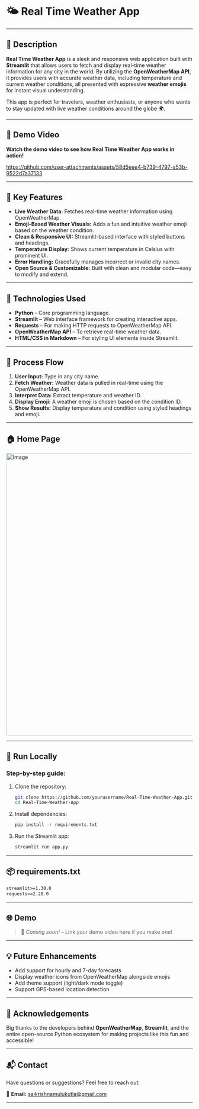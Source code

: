 # 🌤️ Real Time Weather App
---

## 📖 Description
**Real Time Weather App** is a sleek and responsive web application built with **Streamlit** that allows users to fetch and display real-time weather information for any city in the world. By utilizing the **OpenWeatherMap API**, it provides users with accurate weather data, including temperature and current weather conditions, all presented with expressive **weather emojis** for instant visual understanding.

This app is perfect for travelers, weather enthusiasts, or anyone who wants to stay updated with live weather conditions around the globe 🌍.

---

## 🎥 Demo Video
**Watch the demo video to see how Real Time Weather App works in action!**

https://github.com/user-attachments/assets/58d5eee4-b739-4797-a53b-9522d7a37133

---

## 🎯 Key Features
- **Live Weather Data:** Fetches real-time weather information using OpenWeatherMap.
- **Emoji-Based Weather Visuals:** Adds a fun and intuitive weather emoji based on the weather condition.
- **Clean & Responsive UI:** Streamlit-based interface with styled buttons and headings.
- **Temperature Display:** Shows current temperature in Celsius with prominent UI.
- **Error Handling:** Gracefully manages incorrect or invalid city names.
- **Open Source & Customizable:** Built with clean and modular code—easy to modify and extend.

---

## 🔧 Technologies Used
- **Python** – Core programming language.
- **Streamlit** – Web interface framework for creating interactive apps.
- **Requests** – For making HTTP requests to OpenWeatherMap API.
- **OpenWeatherMap API** – To retrieve real-time weather data.
- **HTML/CSS in Markdown** – For styling UI elements inside Streamlit.

---

## 🔄 Process Flow
1. **User Input:** Type in any city name.
2. **Fetch Weather:** Weather data is pulled in real-time using the OpenWeatherMap API.
3. **Interpret Data:** Extract temperature and weather ID.
4. **Display Emoji:** A weather emoji is chosen based on the condition ID.
5. **Show Results:** Display temperature and condition using styled headings and emoji.

---
## 🏠 Home Page
<img width="763" alt="Image" src="https://github.com/user-attachments/assets/87776665-d44c-4f83-8b5c-5283d0d58976" />

---

## 🚀 Run Locally
### Step-by-step guide:
1. Clone the repository:
   ```bash
   git clone https://github.com/yourusername/Real-Time-Weather-App.git
   cd Real-Time-Weather-App
   ```

2. Install dependencies:
   ```bash
   pip install -r requirements.txt
   ```

3. Run the Streamlit app:
   ```bash
   streamlit run app.py
   ```

---

## 📦 requirements.txt
```txt
streamlit>=1.30.0
requests>=2.28.0
```

---

## 🌐 Demo
> 🎥 *Coming soon!* – Link your demo video here if you make one!

---

## 💡 Future Enhancements
- Add support for hourly and 7-day forecasts
- Display weather icons from OpenWeatherMap alongside emojis
- Add theme support (light/dark mode toggle)
- Support GPS-based location detection

---

## 🙏 Acknowledgements
Big thanks to the developers behind **OpenWeatherMap**, **Streamlit**, and the entire open-source Python ecosystem for making projects like this fun and accessible!

---

## 📬 Contact
Have questions or suggestions? Feel free to reach out:

📧 **Email:** [saikrishnamulukutla@gmail.com](mailto:saikrishnamulukutla@gmail.com)

---
